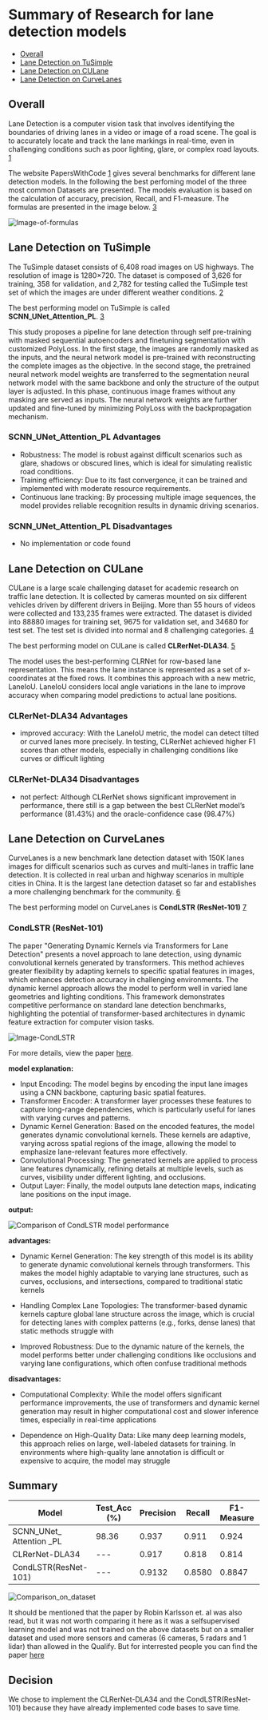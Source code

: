 # Summary of Research for lane detection models

- [Overall](#overall)
- [Lane Detection on TuSimple](#lane-detection-on-tusimple)
- [Lane Detection on CULane](#lane-detection-on-culane)
- [Lane Detection on CurveLanes](#lane-detection-on-curvelanes)

## Overall

Lane Detection is a computer vision task that involves identifying the boundaries of driving lanes in a video or image of a road scene. The goal is to accurately locate and track the lane markings in real-time, even in challenging conditions such as poor lighting, glare, or complex road layouts.
[1]

The website PapersWithCode [1] gives several benchmarks for different lane detection models. In the following the best perfoming model of the three most common Datasets are presented. The models evaluation is based on the calculation of accuracy, precision, Recall, and F1-measure.
The formulas are presented in the image below. [3]

![Image-of-formulas](../../../assets/perception/Formula_for_Modelevaluation_lane_detection.png)

## Lane Detection on TuSimple

The TuSimple dataset consists of 6,408 road images on US highways. The resolution of image is 1280×720. The dataset is composed of 3,626 for training, 358 for validation, and 2,782 for testing called the TuSimple test set of which the images are under different weather conditions. [2]

The best performing model on TuSimple is called **SCNN_UNet_Attention_PL**. [3]

This study proposes a pipeline for lane detection through self
pre-training with masked sequential autoencoders and finetuning segmentation with customized PolyLoss. In the first
stage, the images are randomly masked as the inputs, and the
neural network model is pre-trained with reconstructing the
complete images as the objective. In the second stage, the pretrained neural network model weights are transferred to the
segmentation neural network model with the same backbone
and only the structure of the output layer is adjusted. In this
phase, continuous image frames without any masking are
served as inputs. The neural network weights are further
updated and fine-tuned by minimizing PolyLoss with the
backpropagation mechanism.

### SCNN_UNet_Attention_PL Advantages

- Robustness: The model is robust against difficult scenarios such as glare, shadows or obscured lines, which is ideal for simulating realistic road conditions.
- Training efficiency: Due to its fast convergence, it can be trained and implemented with moderate resource requirements.
- Continuous lane tracking: By processing multiple image sequences, the model provides reliable recognition results in dynamic driving scenarios.

### SCNN_UNet_Attention_PL Disadvantages

- No implementation or code found

## Lane Detection on CULane

CULane is a large scale challenging dataset for academic research on traffic lane detection. It is collected by cameras mounted on six different vehicles driven by different drivers in Beijing. More than 55 hours of videos were collected and 133,235 frames were extracted.
The dataset is divided into 88880 images for training set, 9675 for validation set, and 34680 for test set. The test set is divided into normal and 8 challenging categories. [4]

The best performing model on CULane is called **CLRerNet-DLA34**. [5]

The model uses the best-performing CLRNet for row-based lane representation. This means the lane instance is represented as a set of x-coordinates at the fixed rows. It combines this approach with a new metric, LaneIoU. LaneIoU considers local angle variations in the lane to improve accuracy
when comparing model predictions to actual lane positions.

### CLRerNet-DLA34 Advantages

- improved accuracy: With the LaneIoU metric, the model can detect tilted or curved lanes more precisely. In testing, CLRerNet achieved higher F1 scores than other models, especially in challenging conditions like curves or difficult lighting

### CLRerNet-DLA34 Disadvantages

- not perfect: Although CLRerNet shows significant improvement in performance, there still is a gap between
the best CLRerNet model’s performance (81.43%) and the
oracle-confidence case (98.47%)

## Lane Detection on CurveLanes

CurveLanes is a new benchmark lane detection dataset with 150K lanes images for difficult scenarios such as curves and multi-lanes in traffic lane detection. It is collected in real urban and highway scenarios in multiple cities in China.
It is the largest lane detection dataset so far and establishes a more challenging benchmark for the community. [6]

The best performing model on CurveLanes is **CondLSTR (ResNet-101)** [7]

### CondLSTR (ResNet-101)

The paper "Generating Dynamic Kernels via Transformers for Lane Detection" presents a novel approach to lane detection, using dynamic convolutional kernels generated by transformers.
This method achieves greater flexibility by adapting kernels to specific spatial features in images, which enhances detection accuracy in challenging environments.
The dynamic kernel approach allows the model to perform well in varied lane geometries and lighting conditions. This framework demonstrates competitive performance on standard lane detection benchmarks, highlighting the potential of transformer-based architectures in dynamic feature extraction for computer vision tasks.

![Image-CondLSTR](../../../assets/perception/CondLSTR(RESNet101)_Model_Overview.jpg)

For more details, view the paper [here](https://openaccess.thecvf.com//content/ICCV2023/papers/Chen_Generating_Dynamic_Kernels_via_Transformers_for_Lane_Detection_ICCV_2023_paper.pdf).

**model explanation:**

- Input Encoding: The model begins by encoding the input lane images using a CNN backbone, capturing basic spatial features.
- Transformer Encoder: A transformer layer processes these features to capture long-range dependencies, which is particularly useful for lanes with varying curves and patterns.
- Dynamic Kernel Generation: Based on the encoded features, the model generates dynamic convolutional kernels. These kernels are adaptive, varying across spatial regions of the image, allowing the model to emphasize lane-relevant features more effectively.
- Convolutional Processing: The generated kernels are applied to process lane features dynamically, refining details at multiple levels, such as curves, visibility under different lighting, and occlusions.
- Output Layer: Finally, the model outputs lane detection maps, indicating lane positions on the input image.

**output:**

![Comparison of CondLSTR model performance](/assets/perception/Comparison_of_models_CondLSTR(RESNet101).jpg)

**advantages:**
- Dynamic Kernel Generation: The key strength of this model is its ability to generate dynamic convolutional kernels through transformers. This makes the model highly adaptable to varying lane structures, such as curves, occlusions, and intersections, compared to traditional static kernels​

- Handling Complex Lane Topologies: The transformer-based dynamic kernels capture global lane structure across the image, which is crucial for detecting lanes with complex patterns (e.g., forks, dense lanes) that static methods struggle with​

- Improved Robustness: Due to the dynamic nature of the kernels, the model performs better under challenging conditions like occlusions and varying lane configurations, which often confuse traditional methods​

**disadvantages:**

- Computational Complexity: While the model offers significant performance improvements, the use of transformers and dynamic kernel generation may result in higher computational cost and slower inference times, especially in real-time applications​

- Dependence on High-Quality Data: Like many deep learning models, this approach relies on large, well-labeled datasets for training. In environments where high-quality lane annotation is difficult or expensive to acquire, the model may struggle​

## Summary

| Model                    | Test_Acc (%) | Precision | Recall | F1-Measure | Realase | Dataset  |
|--------------------------|--------------|-----------|--------|------------|---------|----------|
| SCNN_UNet_ Attention _PL | 98.36        | 0.937     | 0.911  | 0.924      | 2022    | TuSimple |
| CLRerNet-DLA34           | ---          | 0.917     | 0.818  | 0.814     | 2023    | CULane   |
|CondLSTR(ResNet-101)| --- | 0.9132 | 0.8580 | 0.8847 | 2023 | CurveLanes | 

![Comparison_on_dataset](/doc/assets/perception/Comparison_of_CurveLane_Dataset.jpg)

It should be mentioned that the paper by Robin Karlsson et. al was also read, but it was not worth comparing it here as it was a selfsupervised learning model and was not trained on the above datasets but on a smaller dataset and used more sensors and cameras
(6 cameras, 5 radars and 1 lidar) than allowed in the Qualify.
But for interrested people you can find the paper [here](https://arxiv.org/pdf/2304.13242v2)

## Decision

We chose to implement the CLRerNet-DLA34 and the CondLSTR(ResNet-101) because they have already implemented code bases to save time.

[1]: https://paperswithcode.com/task/lane-detection#datasets
[2]: https://paperswithcode.com/dataset/tusimple
[3]: https://arxiv.org/pdf/2305.17271v2
[4]: https://paperswithcode.com/dataset/culane
[5]: https://arxiv.org/pdf/2305.08366v1
[6]: https://paperswithcode.com/dataset/curvelanes
[7]: https://openaccess.thecvf.com//content/ICCV2023/papers/Chen_Generating_Dynamic_Kernels_via_Transformers_for_Lane_Detection_ICCV_2023_paper.pdf
